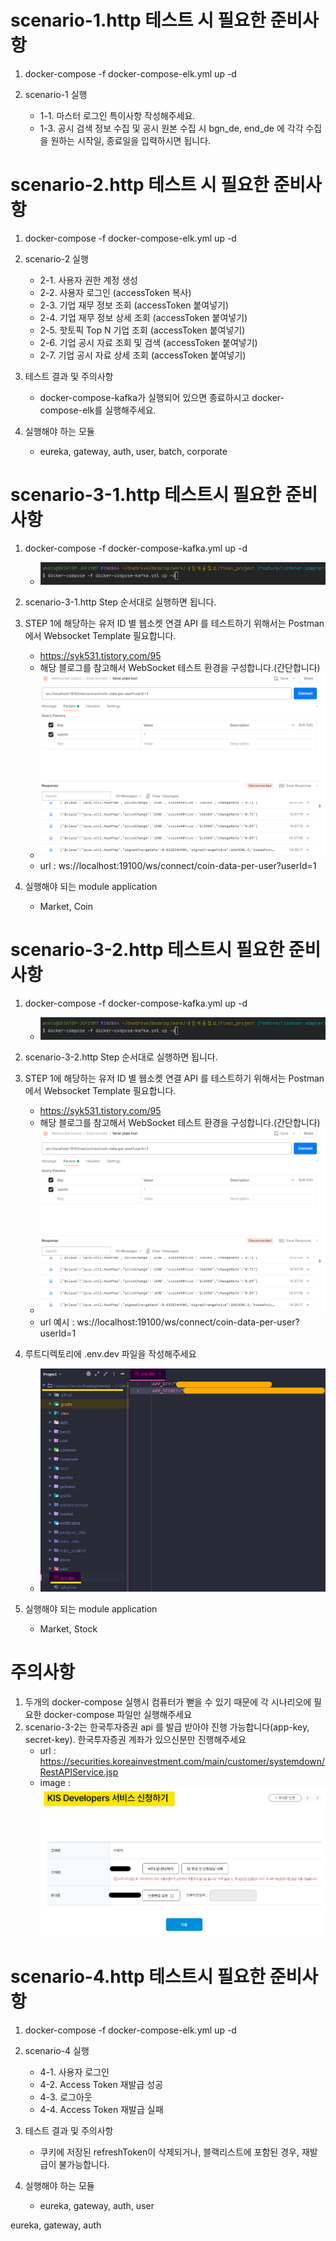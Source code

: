 
# scenario-1.http 테스트 시 필요한 준비사항

1. docker-compose -f docker-compose-elk.yml up -d

2. scenario-1 실행 
   - 1-1. 마스터 로그인 특이사항 작성해주세요.
   - 1-3. 공시 검색 정보 수집 및 공시 원본 수집 시 bgn_de, end_de 에 각각 수집을 원하는 시작일, 종료일을 입력하시면 됩니다.

# scenario-2.http 테스트 시 필요한 준비사항

1. docker-compose -f docker-compose-elk.yml up -d

2. scenario-2 실행
   - 2-1. 사용자 권한 계정 생성
   - 2-2. 사용자 로그인 (accessToken 복사)
   - 2-3. 기업 재무 정보 조회 (accessToken 붙여넣기)
   - 2-4. 기업 재무 정보 상세 조회 (accessToken 붙여넣기)
   - 2-5. 핫토픽 Top N 기업 조회 (accessToken 붙여넣기)
   - 2-6. 기업 공시 자료 조회 및 검색 (accessToken 붙여넣기)
   - 2-7. 기업 공시 자료 상세 조회 (accessToken 붙여넣기)

3. 테스트 결과 및 주의사항
   - docker-compose-kafka가 실행되어 있으면 종료하시고 docker-compose-elk를 실행해주세요.
4. 실행해야 하는 모듈
   - eureka, gateway, auth, user, batch, corporate

# scenario-3-1.http 테스트시 필요한 준비사항 

1. docker-compose -f docker-compose-kafka.yml up -d 
   - ![img.png](images/img.png)

2. scenario-3-1.http Step 순서대로 실행하면 됩니다.

3. STEP 1에 해당하는 유저 ID 별 웹소켓 연결 API 를 테스트하기 위해서는 Postman 에서 Websocket Template 필요합니다. 
   - https://syk531.tistory.com/95
   - 해당 블로그를 참고해서 WebSocket 테스트 환경을 구성합니다.(간단합니다)
   - ![img.png](images/img-websocket.png)
   - url : ws://localhost:19100/ws/connect/coin-data-per-user?userId=1
   
4. 실행해야 되는 module application
   - Market, Coin


# scenario-3-2.http 테스트시 필요한 준비사항

1. docker-compose -f docker-compose-kafka.yml up -d
    - ![img.png](images/img.png)

2. scenario-3-2.http Step 순서대로 실행하면 됩니다.

3. STEP 1에 해당하는 유저 ID 별 웹소켓 연결 API 를 테스트하기 위해서는 Postman 에서 Websocket Template 필요합니다.
    - https://syk531.tistory.com/95
    - 해당 블로그를 참고해서 WebSocket 테스트 환경을 구성합니다.(간단합니다)
    - ![img.png](images/img-websocket.png)
    - url 예시 : ws://localhost:19100/ws/connect/coin-data-per-user?userId=1

4. 루트디렉토리에 .env.dev 파일을 작성해주세요
   - ![img.png](images/img-env.png)

5. 실행해야 되는 module application
   - Market, Stock

# 주의사항
1. 두개의 docker-compose 실행시 컴퓨터가 뻗을 수 있기 때문에 각 시나리오에 필요한 docker-compose 파일만 실행해주세요
2. scenario-3-2는 한국투자증권 api 를 발급 받아야 진행 가능합니다(app-key, secret-key). 한국투자증권 계좌가 있으신분만 진행해주세요
   - url : https://securities.koreainvestment.com/main/customer/systemdown/RestAPIService.jsp
   - image : ![img.png](images/img-한투.png)


# scenario-4.http 테스트시 필요한 준비사항
1. docker-compose -f docker-compose-elk.yml up -d

2. scenario-4 실행 
   - 4-1. 사용자 로그인
   - 4-2. Access Token 재발급 성공
   - 4-3. 로그아웃
   - 4-4. Access Token 재발급 실패

3. 테스트 결과 및 주의사항
   - 쿠키에 저장된 refreshToken이 삭제되거나, 블랙리스트에 포함된 경우, 재발급이 불가능합니다.
   
4. 실행해야 하는 모듈
   - eureka, gateway, auth, user

eureka, gateway, auth